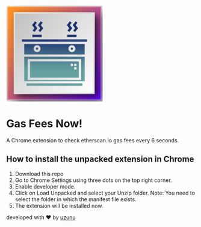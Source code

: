![logo](https://github.com/onorbumbum/gas_fee_checker_chrome_extension/blob/main/images/logo-256.png?raw=true)

# Gas Fees Now! 
A Chrome extension to check etherscan.io gas fees every 6 seconds.

## How to install the unpacked extension in Chrome
1. Download this repo
2. Go to Chrome Settings using three dots on the top right corner.
3. Enable developer mode.
4. Click on Load Unpacked and select your Unzip folder. Note: You need to select the folder in which the manifest file exists.
5. The extension will be installed now.


developed with ❤️ by [uzunu](https://www.uzunu.com)
